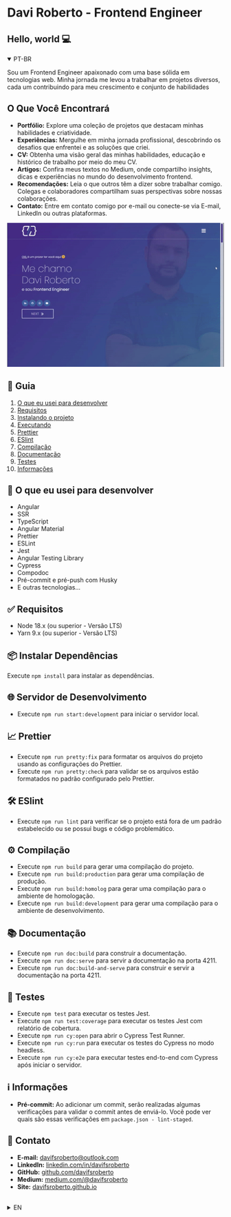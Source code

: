 
# Davi Roberto - Frontend Engineer

## Hello, world 💻

<details open>
  <summary>PT-BR</summary>

Sou um Frontend Engineer apaixonado com uma base sólida em tecnologias web. Minha jornada me levou a trabalhar em projetos diversos, cada um contribuindo para meu crescimento e conjunto de habilidades

## O Que Você Encontrará

- **Portfólio:** Explore uma coleção de projetos que destacam minhas habilidades e criatividade.
- **Experiências:** Mergulhe em minha jornada profissional, descobrindo os desafios que enfrentei e as soluções que criei.
- **CV:** Obtenha uma visão geral das minhas habilidades, educação e histórico de trabalho por meio do meu CV.
- **Artigos:** Confira meus textos no Medium, onde compartilho insights, dicas e experiências no mundo do desenvolvimento frontend.
- **Recomendações:** Leia o que outros têm a dizer sobre trabalhar comigo. Colegas e colaboradores compartilham suas perspectivas sobre nossas colaborações.
- **Contato:** Entre em contato comigo por e-mail ou conecte-se via E-mail, LinkedIn ou outras plataformas.

[![Davi Roberto](./src/assets/images/general/davifsroberto.gif)](https://davifsroberto.github.io)

## 📖 Guia

1. [O que eu usei para desenvolver](#-o-que-eu-usei-para-desenvolver)
2. [Requisitos](#-requisitos)
3. [Instalando o projeto](#-instalando-o-projeto)
4. [Executando](#-executando)
5. [Prettier](#-prettier)
6. [ESlint](#-eslint)
7. [Compilação](#-compilação)
8. [Documentação](#-documentação)
9. [Testes](#-testes)
10. [Informações](#-informações)

## 🚀 O que eu usei para desenvolver

- Angular
- SSR
- TypeScript
- Angular Material
- Prettier
- ESLint
- Jest
- Angular Testing Library
- Cypress
- Compodoc
- Pré-commit e pré-push com Husky
- E outras tecnologias...

## ✅ Requisitos

- Node 18.x (ou superior - Versão LTS)
- Yarn 9.x (ou superior - Versão LTS)

## 📦 Instalar Dependências

Execute `npm install` para instalar as dependências.

## 🌐 Servidor de Desenvolvimento

- Execute `npm run start:development` para iniciar o servidor local.

## 📈 Prettier

- Execute `npm run pretty:fix` para formatar os arquivos do projeto usando as configurações do Prettier.
- Execute `npm run pretty:check` para validar se os arquivos estão formatados no padrão configurado pelo Prettier.

## 🛠️ ESlint

- Execute `npm run lint` para verificar se o projeto está fora de um padrão estabelecido ou se possui bugs e código problemático.

## ⚙️ Compilação

- Execute `npm run build` para gerar uma compilação do projeto.
- Execute `npm run build:production` para gerar uma compilação de produção.
- Execute `npm run build:homolog` para gerar uma compilação para o ambiente de homologação.
- Execute `npm run build:development` para gerar uma compilação para o ambiente de desenvolvimento.

## 📚 Documentação

- Execute `npm run doc:build` para construir a documentação.
- Execute `npm run doc:serve` para servir a documentação na porta 4211.
- Execute `npm run doc:build-and-serve` para construir e servir a documentação na porta 4211.

## 🧪 Testes

- Execute `npm test` para executar os testes Jest.
- Execute `npm run test:coverage` para executar os testes Jest com relatório de cobertura.
- Execute `npm run cy:open` para abrir o Cypress Test Runner.
- Execute `npm run cy:run` para executar os testes do Cypress no modo headless.
- Execute `npm run cy:e2e` para executar testes end-to-end com Cypress após iniciar o servidor.

## ℹ️ Informações

- **Pré-commit:** Ao adicionar um commit, serão realizadas algumas verificações para validar o commit antes de enviá-lo. Você pode ver quais são essas verificações em `package.json - lint-staged`.

## 📧 Contato

- **E-mail:** <davifsroberto@outlook.com>
- **LinkedIn:** [linkedin.com/in/davifsroberto](https://linkedin.com/in/davifsroberto)
- **GitHub:** [github.com/davifsroberto](https://github.com/davifsroberto)
- **Medium:** [medium.com/@davifsroberto](https://medium.com/@davifsroberto)
- **Site:** [davifsroberto.github.io](https://davifsroberto.github.io)

</details>

<br />

<details>
  <summary>EN</summary>
I'm a passionate Frontend Engineer with a strong foundation in web technologies. My journey in the industry has led me to work on diverse projects, each contributing to my growth and skill set.

## What You'll Find

- **Portfolio:** Explore a collection of projects that highlight my skills and creativity.
- **Experiences:** Dive into my professional journey, discovering the challenges I've tackled and the solutions I've crafted.
- **CV:** Get an overview of my skills, education, and work history through my Curriculum Vitae.
- **Articles:** Check out my writings on Medium, where I share insights, tips, and experiences in the world of frontend development.
- **Recommendations:** Read what others have to say about working with me. Colleagues and collaborators share their perspectives on our collaborations.
- **Contact:** Reach out to me via email or connect through E-mail, LinkedIn or other platforms.


[![Davi Roberto](./src/assets/images/general/davifsroberto.gif)](https://davifsroberto.github.io)

## 📖 Guide

1. [What I used to develop](#-what-i-used-to-develop)
2. [Required](#-required)
3. [Installing the project](#-installing-the-project)
4. [Running](#-running)
5. [Prettier](#-prettier)
6. [ESlint](#-eslint)
7. [Build](#-build)
8. [Documentation](#-documentation)
9. [Tests](#-tests)
10. [Info](#-info)

## 🚀 What I used to develop

- Angular
- SSR
- TypeScript
- Angular Material
- Prettier
- ESLint
- Jest
- Angular Testing Library
- Cypress
- Compodoc
- Pre-commit and pre-push with Husky
- And other technologies...

## ✅ Required

- Node 18.x (or major - LTS Version)
- Yarn 9.x (or major - LTS Version)

## 📦 Install Dependencies

Run `npm install` to install dependencies.

## 🌐 Development server

- Run `npm run start:development` to start the local server.

## 📈 Prettier

- Run `npm run pretty:fix` to format project files using prettier settings.
- Run `npm run pretty:check` to validate that the files are formatted in the configured prettier pattern.

## 🛠️ ESlint

- Run `npm run lint` to check if the project is outside an established standard or if it has bugs and problematic code.

## ⚙️ Build

- Run `npm run build` to generate a build of the project.
- Run `npm run build:production` to generate a production build.
- Run `npm run build:homolog` to generate a build for the homologation environment.
- Run `npm run build:development` to generate a build for the development environment.

## 📚 Documentation

- Run `npm run doc:build` to build the documentation.
- Run `npm run doc:serve` to serve the documentation on port 4211.
- Run `npm run doc:build-and-serve` to build and serve the documentation on port 4211.

## 🧪 Tests

- Run `npm test` to execute Jest tests.
- Run `npm run test:coverage` to run Jest tests with coverage reporting.
- Run `npm run cy:open` to open the Cypress Test Runner.
- Run `npm run cy:run` to run Cypress tests in headless mode.
- Run `npm run cy:e2e` to run end-to-end tests with Cypress after starting the server.

## ℹ️ Info

- **Pre-commit:** When adding a commit, some checks will be performed to validate the commit before uploading. You can see what these checks are in `package.json - lint-staged`.

## 📧 Contact

- **Email:** <davifsroberto@outlook.com>
- **LinkedIn:** [linkedin.com/in/davifsroberto](https://linkedin.com/in/davifsroberto)
- **GitHub:** [github.com/davifsroberto](https://github.com/davifsroberto)
- **Medium:** [medium.com/@davifsroberto](https://medium.com/@davifsroberto)
- **Site:** [davifsroberto.github.io](https://davifsroberto.github.io)

</details>
